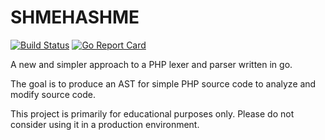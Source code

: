 SHMEHASHME
==========

[![Build Status](https://travis-ci.org/bestform/shmehashme.svg?branch=master)](https://travis-ci.org/bestform/shmehashme) [![Go Report Card](https://goreportcard.com/badge/github.com/bestform/shmehashme)](https://goreportcard.com/report/github.com/bestform/shmehashme)

A new and simpler approach to a PHP lexer and parser written in go.

The goal is to produce an AST for simple PHP source code to analyze and modify source code.

This project is primarily for educational purposes only. Please do not consider using it in a
production environment.
